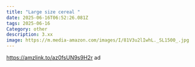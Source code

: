 ```yaml
---
title: "Large size cereal "
date: 2025-06-16T06:52:26.081Z
tags: 2025-06-16
Category: other
description: 3.xx
image: https://m.media-amazon.com/images/I/81V3u2lIwhL._SL1500_.jpg
---
```

https://amzlink.to/az0fsUN9s9H2r ad